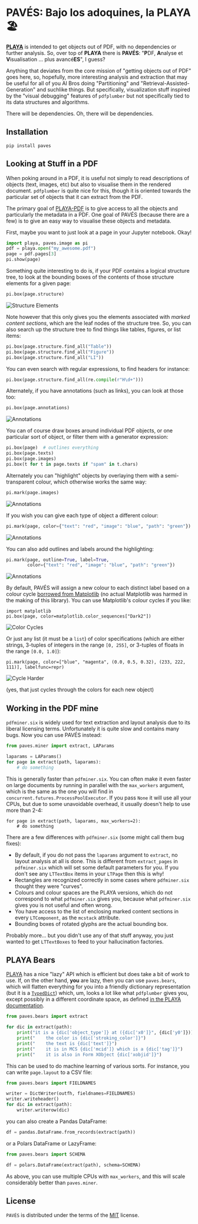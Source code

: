 # PAVÉS: Bajo los adoquines, la PLAYA 🏖️

[**PLAYA**](https://github.com/dhdaines/playa) is intended
to get objects out of PDF, with no
dependencies or further analysis.  So, over top of **PLAYA** there is
**PAVÉS**: "**P**DF, **A**nalyse et **V**isualisation ... plus
avancé**ES**", I guess?

Anything that deviates from the core mission of "getting objects out
of PDF" goes here, so, hopefully, more interesting analysis and
extraction that may be useful for all of you AI Bros doing
"Partitioning" and "Retrieval-Assisted-Generation" and suchlike
things.  But specifically, visualization stuff inspired by the "visual
debugging" features of `pdfplumber` but not specifically tied to its
data structures and algorithms.

There will be dependencies.  Oh, there will be dependencies.

## Installation

```console
pip install paves
```

## Looking at Stuff in a PDF

When poking around in a PDF, it is useful not simply to read
descriptions of objects (text, images, etc) but also to visualise them
in the rendered document.  `pdfplumber` is quite nice for this, though
it is oriented towards the particular set of objects that it can
extract from the PDF.

The primary goal of [PLAYA-PDF](https://dhdaines.github.io/playa)
is to give access to all the objects and
particularly the metadata in a PDF.  One goal of PAVÉS (because there
are a few) is to give an easy way to visualise these objects and
metadata.

First, maybe you want to just look at a page in your Jupyter notebook.
Okay!

```python
import playa, paves.image as pi
pdf = playa.open("my_awesome.pdf")
page = pdf.pages[3]
pi.show(page)
```

Something quite interesting to do is, if your PDF contains a logical
structure tree, to look at the bounding boxes of the contents of those
structure elements for a given page:

```python
pi.box(page.structure)
```

![Structure Elements](./docs/page3-elements.png)

Note however that this only gives you the elements associated with
*marked content sections*, which are the leaf nodes of the structure
tree.  So, you can also search up the structure tree to find things
like tables, figures, or list items:

```python
pi.box(page.structure.find_all("Table"))
pi.box(page.structure.find_all("Figure"))
pi.box(page.structure.find_all("LI"))
```

You can even search with regular expressions, to find headers for
instance:

```python
pi.box(page.structure.find_all(re.compile(r"H\d+")))
```

Alternately, if you have annotations (such as links), you can look at
those too:

```python
pi.box(page.annotations)
```

![Annotations](./docs/page2-annotations.png)

You can of course draw boxes around individual PDF objects, or
one particular sort of object, or filter them with a generator
expression:

```python
pi.box(page)  # outlines everything
pi.box(page.texts)
pi.box(page.images)
pi.box(t for t in page.texts if "spam" in t.chars)
```

Alternately you can "highlight" objects by overlaying them with a
semi-transparent colour, which otherwise works the same way:

```python
pi.mark(page.images)
```

![Annotations](./docs/page298-images.png)

If you wish you can give each type of object a different colour:

```python
pi.mark(page, color={"text": "red", "image": "blue", "path": "green"})
```

![Annotations](./docs/page298-colors.png)

You can also add outlines and labels around the highlighting:

```python
pi.mark(page, outline=True, label=True,
        color={"text": "red", "image": "blue", "path": "green"})
```

![Annotations](./docs/page298-outlines.png)

By default, PAVÉS will assign a new colour to each distinct label based
on a colour cycle [borrowed from
Matplotlib](https://matplotlib.org/stable/gallery/color/color_cycle_default.html)
(no actual Matplotlib was harmed in the making of this library).  You
can use Matplotlib's colour cycles if you like:

```
import matplotlib
pi.box(page, color=matplotlib.color_sequences["Dark2"])
```

![Color Cycles](./docs/page2-color-cycles.png)

Or just any list (it must be a `list`) of color specifications (which
are either strings, 3-tuples of integers in the range `[0, 255]`, or
3-tuples of floats in the range `[0.0, 1.0]`):

```
pi.mark(page, color=["blue", "magenta", (0.0, 0.5, 0.32), (233, 222, 111)], labelfunc=repr)
```

![Cycle Harder](./docs/page298-color-cycles.png)

(yes, that just cycles through the colors for each new object)

## Working in the PDF mine

`pdfminer.six` is widely used for text extraction and layout analysis
due to its liberal licensing terms.  Unfortunately it is quite slow
and contains many bugs.  Now you can use PAVÉS instead:

```python
from paves.miner import extract, LAParams

laparams = LAParams()
for page in extract(path, laparams):
    # do something
```

This is generally faster than `pdfminer.six`.  You can often make it
even faster on large documents by running in parallel with the
`max_workers` argument, which is the same as the one you will find in
`concurrent.futures.ProcessPoolExecutor`.  If you pass `None` it will
use all your CPUs, but due to some unavoidable overhead, it usually
doesn't help to use more than 2-4:

```
for page in extract(path, laparams, max_workers=2):
    # do something
```

There are a few differences with `pdfminer.six` (some might call them
bug fixes):

- By default, if you do not pass the `laparams` argument to `extract`,
  no layout analysis at all is done.  This is different from
  `extract_pages` in `pdfminer.six` which will set some default
  parameters for you.  If you don't see any `LTTextBox` items in your
  `LTPage` then this is why!
- Rectangles are recognized correctly in some cases where
  `pdfminer.six` thought they were "curves".
- Colours and colour spaces are the PLAYA versions, which do not
  correspond to what `pdfminer.six` gives you, because what
  `pdfminer.six` gives you is not useful and often wrong.
- You have access to the list of enclosing marked content sections in
  every `LTComponent`, as the `mcstack` attribute.
- Bounding boxes of rotated glyphs are the actual bounding box.

Probably more... but you didn't use any of that stuff anyway, you just
wanted to get `LTTextBoxes` to feed to your hallucination factories.

## PLAYA Bears

[PLAYA](https://github.com/dhdaines/playa) has a nice "lazy" API which
is efficient but does take a bit of work to use.  If, on the other
hand, **you** are lazy, then you can use `paves.bears`, which will
flatten everything for you into a friendly dictionary representation
(but it is a
[`TypedDict`](https://typing.readthedocs.io/en/latest/spec/typeddict.html#typeddict))
which, um, looks a lot like what `pdfplumber` gives you, except
possibly in a different coordinate space, as defined [in the PLAYA
documentation](https://github.com/dhdaines/playa#an-important-note-about-coordinate-spaces).

```python
from paves.bears import extract

for dic in extract(path):
    print("it is a {dic['object_type']} at ({dic['x0']}", {dic['y0']}))
    print("    the color is {dic['stroking_color']}")
    print("    the text is {dic['text']}")
    print("    it is in MCS {dic['mcid']} which is a {dic['tag']}")
    print("    it is also in Form XObject {dic['xobjid']}")
```

This can be used to do machine learning of various sorts.  For
instance, you can write `page.layout` to a CSV file:

```python
from paves.bears import FIELDNAMES

writer = DictWriter(outfh, fieldnames=FIELDNAMES)
writer.writeheader()
for dic in extract(path):
    writer.writerow(dic)
```

you can also create a Pandas DataFrame:

```python
df = pandas.DataFrame.from_records(extract(path))
```

or a Polars DataFrame or LazyFrame:

```python
from paves.bears import SCHEMA

df = polars.DataFrame(extract(path), schema=SCHEMA)
```

As above, you can use multiple CPUs with `max_workers`, and this will
scale considerably better than `paves.miner`.

## License

`PAVÉS` is distributed under the terms of the
[MIT](https://spdx.org/licenses/MIT.html) license.
